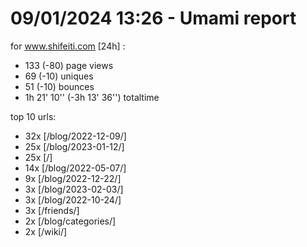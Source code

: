 # 09/01/2024 13:26 - Umami report
for www.shifeiti.com [24h] :

 - 133 (-80) page views
 - 69 (-10) uniques
 - 51 (-10) bounces
 - 1h 21' 10'' (-3h 13' 36'') totaltime


top 10 urls:
 - 32x [/blog/2022-12-09/]
 - 25x [/blog/2023-01-12/]
 - 25x [/]
 - 14x [/blog/2022-05-07/]
 - 9x [/blog/2022-12-22/]
 - 3x [/blog/2023-02-03/]
 - 3x [/blog/2022-10-24/]
 - 3x [/friends/]
 - 2x [/blog/categories/]
 - 2x [/wiki/]


